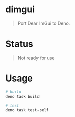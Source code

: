# dimgui
> Port Dear ImGui to Deno.

# Status
> Not ready for use

# Usage
``` bash
# build
deno task build

# test
deno task test-self
```
